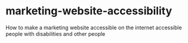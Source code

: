 # marketing-website-accessibility
How to make a marketing website accessible on the internet accessible people with disabilities and other people

